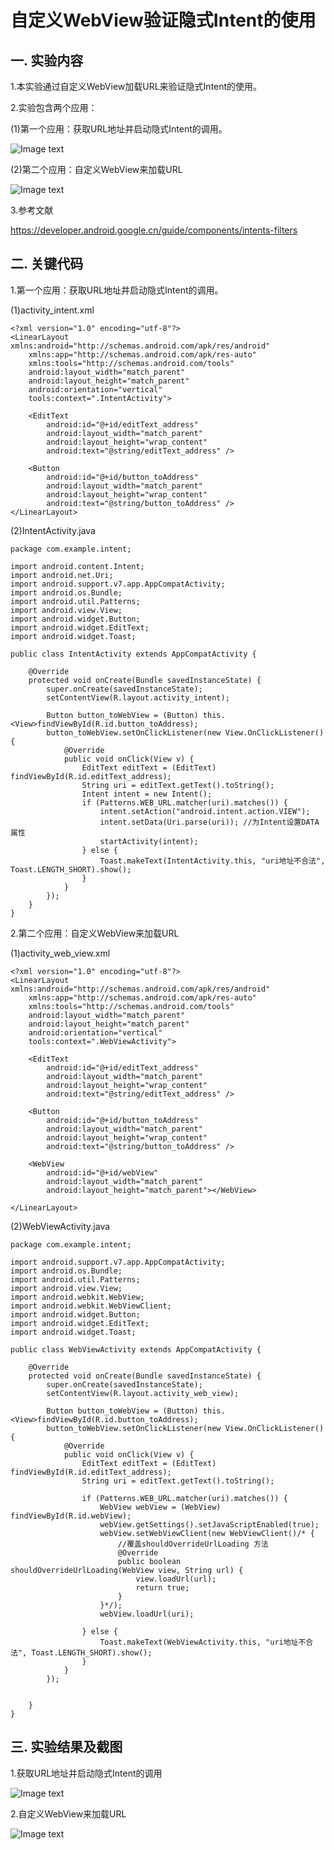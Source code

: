 # 自定义WebView验证隐式Intent的使用

## 一. 实验内容

1.本实验通过自定义WebView加载URL来验证隐式Intent的使用。

2.实验包含两个应用：

(1)第一个应用：获取URL地址并启动隐式Intent的调用。

 ![Image text](https://github.com/1045896802/Intent/blob/master/img/1y.png)

(2)第二个应用：自定义WebView来加载URL

 ![Image text](https://github.com/1045896802/Intent/blob/master/img/2y.png)
 
 3.参考文献
 
 https://developer.android.google.cn/guide/components/intents-filters

## 二. 关键代码

  1.第一个应用：获取URL地址并启动隐式Intent的调用。
  
   (1)activity_intent.xml

    <?xml version="1.0" encoding="utf-8"?>
    <LinearLayout xmlns:android="http://schemas.android.com/apk/res/android"
        xmlns:app="http://schemas.android.com/apk/res-auto"
        xmlns:tools="http://schemas.android.com/tools"
        android:layout_width="match_parent"
        android:layout_height="match_parent"
        android:orientation="vertical"
        tools:context=".IntentActivity">

        <EditText
            android:id="@+id/editText_address"
            android:layout_width="match_parent"
            android:layout_height="wrap_content"
            android:text="@string/editText_address" />

        <Button
            android:id="@+id/button_toAddress"
            android:layout_width="match_parent"
            android:layout_height="wrap_content"
            android:text="@string/button_toAddress" />
    </LinearLayout>
    
   (2)IntentActivity.java

    package com.example.intent;

    import android.content.Intent;
    import android.net.Uri;
    import android.support.v7.app.AppCompatActivity;
    import android.os.Bundle;
    import android.util.Patterns;
    import android.view.View;
    import android.widget.Button;
    import android.widget.EditText;
    import android.widget.Toast;

    public class IntentActivity extends AppCompatActivity {

        @Override
        protected void onCreate(Bundle savedInstanceState) {
            super.onCreate(savedInstanceState);
            setContentView(R.layout.activity_intent);

            Button button_toWebView = (Button) this.<View>findViewById(R.id.button_toAddress);
            button_toWebView.setOnClickListener(new View.OnClickListener() {
                @Override
                public void onClick(View v) {
                    EditText editText = (EditText) findViewById(R.id.editText_address);
                    String uri = editText.getText().toString();
                    Intent intent = new Intent();
                    if (Patterns.WEB_URL.matcher(uri).matches()) {
                        intent.setAction("android.intent.action.VIEW");
                        intent.setData(Uri.parse(uri)); //为Intent设置DATA属性
                        startActivity(intent);
                    } else {
                        Toast.makeText(IntentActivity.this, "uri地址不合法", Toast.LENGTH_SHORT).show();
                    }
                }
            });
        }
    }

  
  2.第二个应用：自定义WebView来加载URL
  
  (1)activity_web_view.xml
  
    <?xml version="1.0" encoding="utf-8"?>
    <LinearLayout xmlns:android="http://schemas.android.com/apk/res/android"
        xmlns:app="http://schemas.android.com/apk/res-auto"
        xmlns:tools="http://schemas.android.com/tools"
        android:layout_width="match_parent"
        android:layout_height="match_parent"
        android:orientation="vertical"
        tools:context=".WebViewActivity">

        <EditText
            android:id="@+id/editText_address"
            android:layout_width="match_parent"
            android:layout_height="wrap_content"
            android:text="@string/editText_address" />

        <Button
            android:id="@+id/button_toAddress"
            android:layout_width="match_parent"
            android:layout_height="wrap_content"
            android:text="@string/button_toAddress" />

        <WebView
            android:id="@+id/webView"
            android:layout_width="match_parent"
            android:layout_height="match_parent"></WebView>

    </LinearLayout>
    
  (2)WebViewActivity.java
  
    package com.example.intent;

    import android.support.v7.app.AppCompatActivity;
    import android.os.Bundle;
    import android.util.Patterns;
    import android.view.View;
    import android.webkit.WebView;
    import android.webkit.WebViewClient;
    import android.widget.Button;
    import android.widget.EditText;
    import android.widget.Toast;

    public class WebViewActivity extends AppCompatActivity {

        @Override
        protected void onCreate(Bundle savedInstanceState) {
            super.onCreate(savedInstanceState);
            setContentView(R.layout.activity_web_view);

            Button button_toWebView = (Button) this.<View>findViewById(R.id.button_toAddress);
            button_toWebView.setOnClickListener(new View.OnClickListener() {
                @Override
                public void onClick(View v) {
                    EditText editText = (EditText) findViewById(R.id.editText_address);
                    String uri = editText.getText().toString();

                    if (Patterns.WEB_URL.matcher(uri).matches()) {
                        WebView webView = (WebView) findViewById(R.id.webView);
                        webView.getSettings().setJavaScriptEnabled(true);
                        webView.setWebViewClient(new WebViewClient()/* {
                            //覆盖shouldOverrideUrlLoading 方法
                            @Override
                            public boolean shouldOverrideUrlLoading(WebView view, String url) {
                                view.loadUrl(url);
                                return true;
                            }
                        }*/);
                        webView.loadUrl(uri);

                    } else {
                        Toast.makeText(WebViewActivity.this, "uri地址不合法", Toast.LENGTH_SHORT).show();
                    }
                }
            });


        }
    }


## 三. 实验结果及截图
  
  1.获取URL地址并启动隐式Intent的调用
  
  ![Image text](https://github.com/1045896802/Intent/blob/master/img/1r.png)
  
  2.自定义WebView来加载URL
  
  ![Image text](https://github.com/1045896802/Intent/blob/master/img/2r.png)



